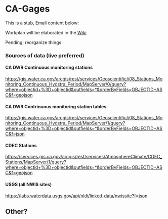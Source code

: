 # CA-Gages
This is a stub, Email content below:

Workplan will be elaborated in the [Wiki](https://github.com/internetofwater/CA-Gages/wiki)

Pending: reorganize things

### Sources of data (live preferred)

#### CA DWR Continuous monitoring stations
https://gis.water.ca.gov/arcgis/rest/services/Geoscientific/i08_Stations_Monitoring_Continuous_Hydstra_Period/MapServer/0/query?where=objectid+%3D+objectid&outfields=*&orderByFields=OBJECTID+ASC&f=geojson

#### CA DWR Contrinuous monitoring station tables
https://gis.water.ca.gov/arcgis/rest/services/Geoscientific/i08_Stations_Monitoring_Continuous_Hydstra_Period/MapServer/1/query?where=objectid+%3D+objectid&outfields=*&orderByFields=OBJECTID+ASC&f=json

#### CDEC Stations
https://services.gis.ca.gov/arcgis/rest/services/AtmosphereClimate/CDEC_Stations/MapServer/1/query?where=objectid+%3D+objectid&outfields=*&orderByFields=OBJECTID+ASC&f=geojson



#### USGS (all NWIS sites)
https://labs.waterdata.usgs.gov/api/nldi/linked-data/nwissite?f=json


## Other?



